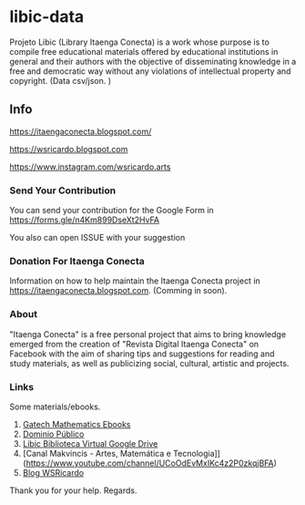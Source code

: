# libic-data
Projeto Libic (Library Itaenga Conecta) is a work whose purpose is to compile free educational materials offered by educational institutions in general and their authors with the objective of disseminating knowledge in a free and democratic way without any violations of intellectual property and copyright. (Data csv/json. )

## Info

https://itaengaconecta.blogspot.com/

https://wsricardo.blogspot.com

https://www.instagram.com/wsricardo.arts

### Send Your Contribution

You can send your contribution for the Google Form in https://forms.gle/n4Km899DseXt2HvFA

You also can open ISSUE with your suggestion


### Donation For Itaenga Conecta

Information on how to help maintain the Itaenga Conecta project in https://itaengaconecta.blogspot.com. (Comming in soon).

### About

"Itaenga Conecta" is a free personal project that aims to bring knowledge emerged from the creation of "Revista Digital Itaenga Conecta" on Facebook with the aim of sharing tips and suggestions for reading and study materials, as well as publicizing social, cultural, artistic and projects.

### Links

Some materials/ebooks.

1. [Gatech Mathematics Ebooks](https://people.math.gatech.edu/~cain/textbooks/onlinebooks.html)
2. [Dominio Público](http://www.dominiopublico.gov.br/)
3. [Libic Biblioteca Virtual Google Drive](https://drive.google.com/drive/folders/11HN5KKEHTcUZVfn38KmLsg8iiZTOGH92?usp=sharing)
4. [Canal Makvincis - Artes, Matemática e Tecnologia]](https://www.youtube.com/channel/UCoOdEvMxIKc4z2P0zkqjBFA)
5. [Blog WSRicardo](https://wsricardo.blogspot.com)

Thank you for your help.
Regards.
